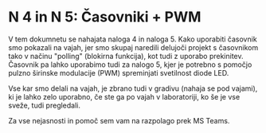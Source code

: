 # N 4 in N 5: Časovniki + PWM

V tem dokumnetu se nahajata naloga 4 in naloga 5. Kako uporabiti časovnik smo pokazali na vajah, jer smo skupaj naredili delujoči projekt s časovnikom tako v načinu "polling" (blokirna funkcija), kot tudi z uporabo prekinitev. Časovnik pa lahko uporabimo tudi za nalogo 5, kjer je potrebno s pomočjo pulzno širinske modulacije (PWM) spreminjati svetilnost diode LED.

Vse kar smo delali na vajah, je zbrano tudi v gradivu (nahaja se pod vajami), ki je lahko zelo uporabno, če ste ga po vajah v laboratoriji, ko še je vse sveže, tudi pregledali. 

Za vse nejasnosti in pomoč sem vam na razpolago prek MS Teams.